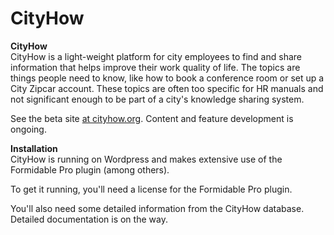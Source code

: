 CityHow
===========

<p><strong>CityHow</strong><br/>
CityHow is a light-weight platform for city employees to find and share information that helps improve their work quality of life. The topics are things people need to know, like how to book a conference room or set up a City Zipcar account. These topics are often too specific for HR manuals and not significant enough to be part of a city's knowledge sharing system.</p>

<p>See the beta site <a href="http://cityhow.org">at cityhow.org</a>. Content and feature development is ongoing.</p> 
	
<p><strong>Installation</strong><br/>
CityHow is running on Wordpress and makes extensive use of the Formidable Pro plugin (among others).</p>
<p>To get it running, you'll need a license for the Formidable Pro plugin.</p>
<p>You'll also need some detailed information from the CityHow database. Detailed documentation is on the way.</p>